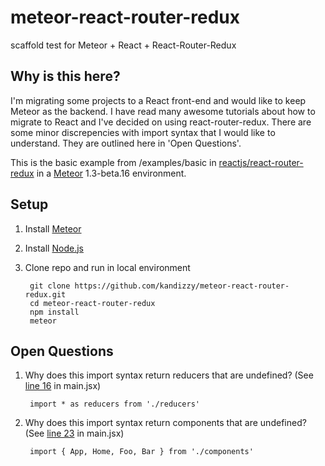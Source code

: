 # meteor-react-router-redux
scaffold test for Meteor + React + React-Router-Redux

## Why is this here?
I'm migrating some projects to a React front-end and would like to keep Meteor as the backend. I have read many awesome tutorials about how to migrate to React and I've decided on using react-router-redux. There are some minor discrepencies with import syntax that I would like to understand. They are outlined here in 'Open Questions'.

This is the basic example from /examples/basic in [reactjs/react-router-redux](https://github.com/reactjs/react-router-redux) in a [Meteor](https://www.meteor.com/) 1.3-beta.16 environment.

## Setup
1. Install [Meteor](https://www.meteor.com/install)
2. Install [Node.js](https://nodejs.org/en/) 
2. Clone repo and run in local environment

		git clone https://github.com/kandizzy/meteor-react-router-redux.git
		cd meteor-react-router-redux
		npm install
		meteor

## Open Questions
1. Why does this import syntax return reducers that are undefined? (See [line 16](https://github.com/kandizzy/meteor-react-router-redux/blob/master/client/main.jsx#L16) in main.jsx)

		import * as reducers from './reducers'

2. Why does this import syntax return components that are undefined? (See [line 23](https://github.com/kandizzy/meteor-react-router-redux/blob/master/client/main.jsx#L23) in main.jsx)

		import { App, Home, Foo, Bar } from './components'
